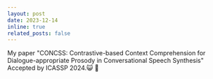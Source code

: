 ```yaml
---
layout: post
date: 2023-12-14
inline: true
related_posts: false
---
```


My paper "CONCSS: Contrastive-based Context Comprehension for Dialogue-appropriate Prosody in Conversational Speech Synthesis" Accepted by ICASSP 2024.:smiley_cat: :raised_hands: